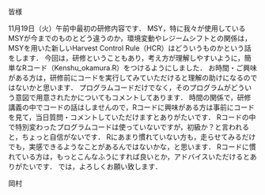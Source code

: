 皆様

11月19日（火）午前中最初の研修内容です．
MSY，特に我々が使用しているMSYが今までのものとどう違うのか，環境変動やレジームシフトとの関係は，MSYを用いた新しいHarvest Control Rule（HCR）はどういうものかという話をします．
今回は，研修ということもあり，考え方が理解しやすいように，簡単なRコード（Kenshu_okamura.R）をつけるようにしました．
お時間・ご興味がある方は，研修前にコードを実行してみていただけると理解の助けになるのではないかと思います．
プログラムコードだけでなく，そのプログラムがどういう意図で用意されたかについてもコメントしてあります．
時間の関係で，研修講義の中でコードの話はしませんので，Rコードに興味がある方は事前にコードを見て，当日質問・コメントしていただけますとありがたいです．
Rコードの中で特別変わったプログラムコードは使っていないですが，初級か？と言われると，ちょっと自信がないです．
Rにあまり慣れていない方も，走らせてみるだけでも，実感できるようなことがあるんではないかな，と思います．
Rコードに慣れている方は，もっとこんなふうにすれば良いとか，アドバイスいただけるとありがたいです．
では，よろしくお願い致します．

岡村
